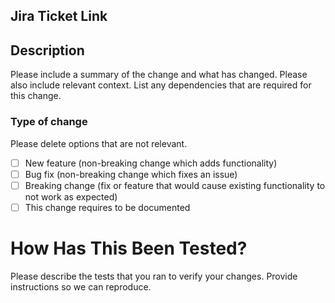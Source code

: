 ## Jira Ticket Link

## Description

Please include a summary of the change and what has changed. Please also include relevant context. List any dependencies that are required for this change.


### Type of change

Please delete options that are not relevant.

- [ ] New feature (non-breaking change which adds functionality)
- [ ] Bug fix (non-breaking change which fixes an issue)
- [ ] Breaking change (fix or feature that would cause existing functionality to not work as expected)
- [ ] This change requires to be documented

# How Has This Been Tested?

Please describe the tests that you ran to verify your changes. Provide instructions so we can reproduce.
